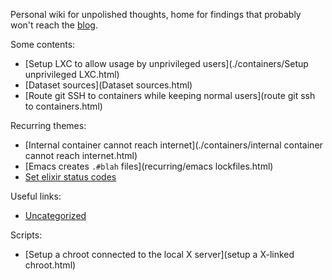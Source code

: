 Personal wiki for unpolished thoughts, home for findings that probably won't reach the [blog](https://codigoparallevar.com/blog/).

Some contents:

 - [Setup LXC to allow usage by unprivileged users](./containers/Setup unprivileged LXC.html)
 - [Dataset sources](Dataset sources.html)
 - [Route git SSH to containers while keeping normal users](route git ssh to containers.html)

Recurring themes:

 - [Internal container cannot reach internet](./containers/internal container cannot reach internet.html)
 - [Emacs creates `.#blah` files](recurring/emacs lockfiles.html)
 - [Set elixir status codes](elixir/status-codes.html)

Useful links:

 - [Uncategorized](links/uncategorized.html)

Scripts:

 - [Setup a chroot connected to the local X server](setup a X-linked chroot.html)
